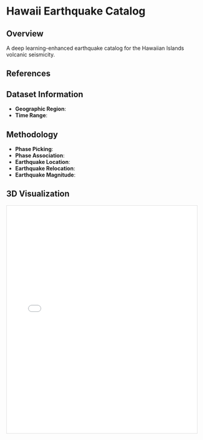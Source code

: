 # Hawaii Earthquake Catalog

## Overview

A deep learning-enhanced earthquake catalog for the Hawaiian Islands volcanic seismicity.

## References

## Dataset Information

- **Geographic Region**:
- **Time Range**: 

## Methodology

- **Phase Picking**: 
- **Phase Association**:
- **Earthquake Location**:
- **Earthquake Relocation**:
- **Earthquake Magnitude**:

## 3D Visualization

<iframe src="../catalog.html" width="100%" height="600px" style="border: 1px solid #ddd;"></iframe>
